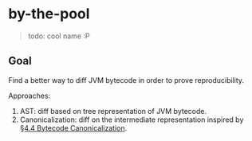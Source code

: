 # by-the-pool
> todo: cool name :P

## Goal

Find a better way to diff JVM bytecode in order to prove reproducibility.

Approaches:
1. AST: diff based on tree representation of JVM bytecode.
2. Canonicalization: diff on the intermediate representation inspired by [§4.4 
   Bytecode Canonicalization](https://arxiv.org/abs/2407.00246).
